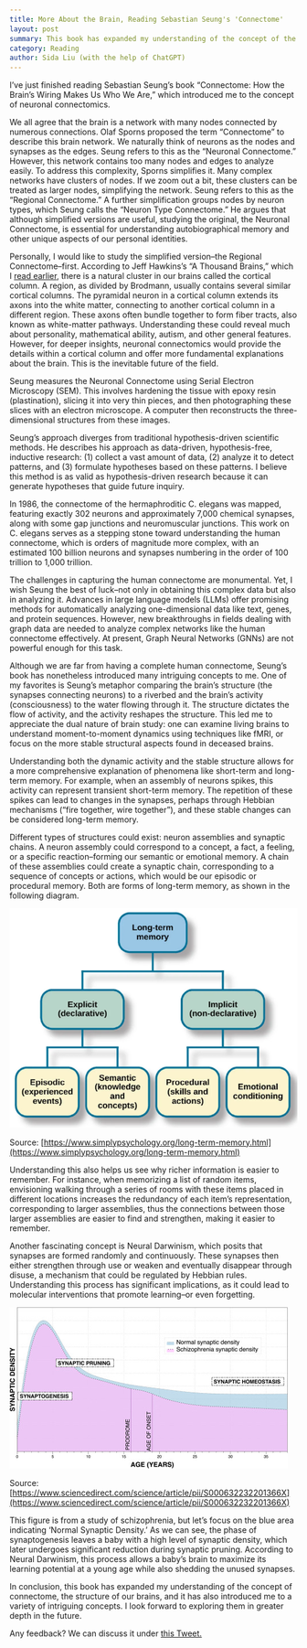 ```yaml
---
title: More About the Brain, Reading Sebastian Seung's 'Connectome'
layout: post
summary: This book has expanded my understanding of the concept of the connectome, the structure of our brains, and it has also introduced me to a variety of intriguing concepts.
category: Reading
author: Sida Liu (with the help of ChatGPT)
---
```

I’ve just finished reading Sebastian Seung’s book “Connectome: How the Brain’s Wiring Makes Us Who We Are,” which introduced me to the concept of neuronal connectomics.

We all agree that the brain is a network with many nodes connected by numerous connections. Olaf Sporns proposed the term “Connectome” to describe this brain network. We naturally think of neurons as the nodes and synapses as the edges. Seung refers to this as the “Neuronal Connectome.” However, this network contains too many nodes and edges to analyze easily. To address this complexity, Sporns simplifies it. Many complex networks have clusters of nodes. If we zoom out a bit, these clusters can be treated as larger nodes, simplifying the network. Seung refers to this as the “Regional Connectome.” A further simplification groups nodes by neuron types, which Seung calls the “Neuron Type Connectome.” He argues that although simplified versions are useful, studying the original, the Neuronal Connectome, is essential for understanding autobiographical memory and other unique aspects of our personal identities.

Personally, I would like to study the simplified version–the Regional Connectome–first. According to Jeff Hawkins’s “A Thousand Brains,” which I [read earlier](https://liusida.github.io/reading/2023/05/15/Hawkins-Thousand-Brains-book/), there is a natural cluster in our brains called the cortical column. A region, as divided by Brodmann, usually contains several similar cortical columns. The pyramidal neuron in a cortical column extends its axons into the white matter, connecting to another cortical column in a different region. These axons often bundle together to form fiber tracts, also known as white-matter pathways. Understanding these could reveal much about personality, mathematical ability, autism, and other general features. However, for deeper insights, neuronal connectomics would provide the details within a cortical column and offer more fundamental explanations about the brain. This is the inevitable future of the field.

Seung measures the Neuronal Connectome using Serial Electron Microscopy (SEM). This involves hardening the tissue with epoxy resin (plastination), slicing it into very thin pieces, and then photographing these slices with an electron microscope. A computer then reconstructs the three-dimensional structures from these images.

Seung’s approach diverges from traditional hypothesis-driven scientific methods. He describes his approach as data-driven, hypothesis-free, inductive research: (1) collect a vast amount of data, (2) analyze it to detect patterns, and (3) formulate hypotheses based on these patterns. I believe this method is as valid as hypothesis-driven research because it can generate hypotheses that guide future inquiry.

In 1986, the connectome of the hermaphroditic C. elegans was mapped, featuring exactly 302 neurons and approximately 7,000 chemical synapses, along with some gap junctions and neuromuscular junctions. This work on C. elegans serves as a stepping stone toward understanding the human connectome, which is orders of magnitude more complex, with an estimated 100 billion neurons and synapses numbering in the order of 100 trillion to 1,000 trillion.

The challenges in capturing the human connectome are monumental. Yet, I wish Seung the best of luck–not only in obtaining this complex data but also in analyzing it. Advances in large language models (LLMs) offer promising methods for automatically analyzing one-dimensional data like text, genes, and protein sequences. However, new breakthroughs in fields dealing with graph data are needed to analyze complex networks like the human connectome effectively. At present, Graph Neural Networks (GNNs) are not powerful enough for this task.

Although we are far from having a complete human connectome, Seung’s book has nonetheless introduced many intriguing concepts to me. One of my favorites is Seung’s metaphor comparing the brain’s structure (the synapses connecting neurons) to a riverbed and the brain’s activity (consciousness) to the water flowing through it. The structure dictates the flow of activity, and the activity reshapes the structure. This led me to appreciate the dual nature of brain study: one can examine living brains to understand moment-to-moment dynamics using techniques like fMRI, or focus on the more stable structural aspects found in deceased brains.

Understanding both the dynamic activity and the stable structure allows for a more comprehensive explanation of phenomena like short-term and long-term memory. For example, when an assembly of neurons spikes, this activity can represent transient short-term memory. The repetition of these spikes can lead to changes in the synapses, perhaps through Hebbian mechanisms (“fire together, wire together”), and these stable changes can be considered long-term memory.

Different types of structures could exist: neuron assemblies and synaptic chains. A neuron assembly could correspond to a concept, a fact, a feeling, or a specific reaction–forming our semantic or emotional memory. A chain of these assemblies could create a synaptic chain, corresponding to a sequence of concepts or actions, which would be our episodic or procedural memory. Both are forms of long-term memory, as shown in the following diagram.

![Long-term Memory](/assets/images/2023-09-03-long-term-memory.png)

Source: [https://www.simplypsychology.org/long-term-memory.html](https://www.simplypsychology.org/long-term-memory.html)

Understanding this also helps us see why richer information is easier to remember. For instance, when memorizing a list of random items, envisioning walking through a series of rooms with these items placed in different locations increases the redundancy of each item’s representation, corresponding to larger assemblies, thus the connections between those larger assemblies are easier to find and strengthen, making it easier to remember.

Another fascinating concept is Neural Darwinism, which posits that synapses are formed randomly and continuously. These synapses then either strengthen through use or weaken and eventually disappear through disuse, a mechanism that could be regulated by Hebbian rules. Understanding this process has significant implications, as it could lead to molecular interventions that promote learning–or even forgetting.

![Synaptic Density](/assets/images/2023-09-03-synaptic-density.jpg)

Source: [https://www.sciencedirect.com/science/article/pii/S000632232201366X](https://www.sciencedirect.com/science/article/pii/S000632232201366X)

This figure is from a study of schizophrenia, but let’s focus on the blue area indicating ‘Normal Synaptic Density.’ As we can see, the phase of synaptogenesis leaves a baby with a high level of synaptic density, which later undergoes significant reduction during synaptic pruning. According to Neural Darwinism, this process allows a baby’s brain to maximize its learning potential at a young age while also shedding the unused synapses.

In conclusion, this book has expanded my understanding of the concept of connectome, the structure of our brains, and it has also introduced me to a variety of intriguing concepts. I look forward to exploring them in greater depth in the future.


Any feedback? We can discuss it under [this Tweet. <i class="fab fa-twitter"></i>](https://twitter.com/liusida2007/status/1658114711605354499)